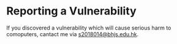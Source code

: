 # Reporting a Vulnerability

If you discovered a vulnerability which will cause serious harm to comoputers,
cantact me via <s2018014@bhjs.edu.hk>.
